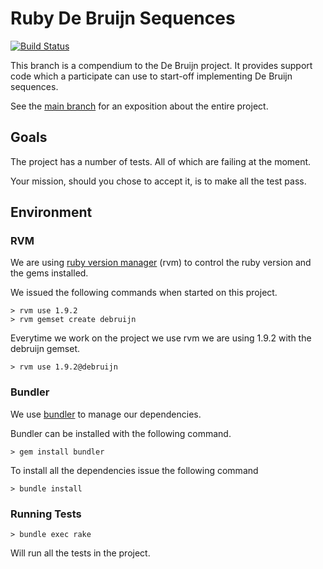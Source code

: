 Ruby De Bruijn Sequences
========================

[![Build Status](https://secure.travis-ci.org/dvberkel/debruijn.png?branch=ruby-finished)](http://travis-ci.org/dvberkel/debruijn)

This branch is a compendium to the De Bruijn project. It provides
support code which a participate can use to start-off implementing De
Bruijn sequences. 

See the 
[main branch](https://github.com/dvberkel/debruijn "Main branch of debruijn project")
for an exposition about the entire project.

Goals
-----

The project has a number of tests. All of which are failing at the moment.

Your mission, should you chose to accept it, is to make all the test pass.

Environment
-----------

### RVM

We are using 
[ruby version manager](https://rvm.beginrescueend.com/ "Homepage for rvm") (rvm)
to control the ruby version and the gems installed.

We issued the following commands when started on this project.

    > rvm use 1.9.2
    > rvm gemset create debruijn

Everytime we work on the project we use rvm we are using 1.9.2 with
the debruijn gemset.

    > rvm use 1.9.2@debruijn

### Bundler

We use
[bundler](http://gembundler.com/ "Homepage of bundler")
to manage our dependencies.

Bundler can be installed with the following command.

    > gem install bundler

To install all the dependencies issue the following command

    > bundle install

### Running Tests

    > bundle exec rake

Will run all the tests in the project.

